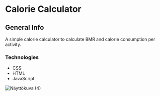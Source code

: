# Calorie Calculator



## General Info
A simple calorie calculator to calculate BMR and calorie consumption per activity.
### Technologies

* CSS
* HTML
* JavaScript

![Näyttökuva (4)](https://user-images.githubusercontent.com/51227125/60040318-588cfc80-96c1-11e9-830f-6b61a7cf6eb5.png)
